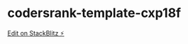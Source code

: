 # codersrank-template-cxp18f

[Edit on StackBlitz ⚡️](https://stackblitz.com/edit/codersrank-template-cxp18f)